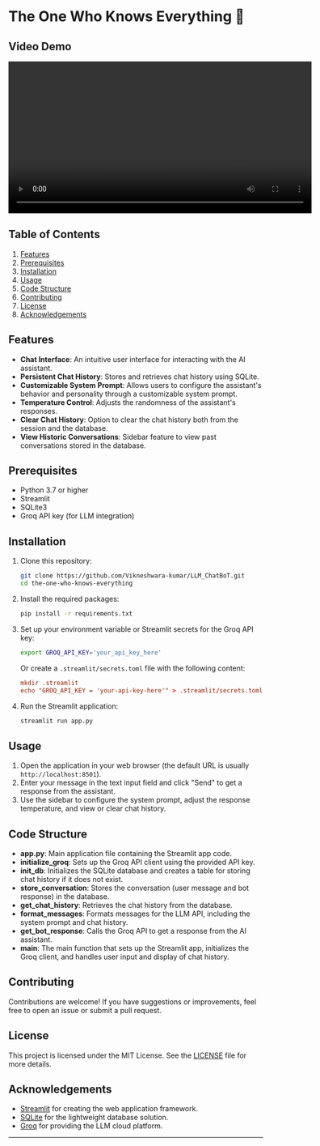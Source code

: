 
# The One Who Knows Everything 🤖

## Video Demo

<video width="600" controls>
  <source src="[https://github.com/Vikneshwara-kumar/LLM_ChatBoT/blob/main/Demo.mp4](https://github.com/Vikneshwara-kumar/LLM_ChatBoT/blob/a070d62a051d55c7353b088d56b0b5a1e85a59e7/Demo.mp4)" type="video/mp4">
  Your browser does not support the video tag.
</video>

## Table of Contents
1. [Features](#features)
2. [Prerequisites](#prerequisites)
3. [Installation](#installation)
4. [Usage](#usage)
5. [Code Structure](#code-structure)
6. [Contributing](#contributing)
7. [License](#license)
8. [Acknowledgements](#acknowledgements)

## Features

- **Chat Interface**: An intuitive user interface for interacting with the AI assistant.
- **Persistent Chat History**: Stores and retrieves chat history using SQLite.
- **Customizable System Prompt**: Allows users to configure the assistant's behavior and personality through a customizable system prompt.
- **Temperature Control**: Adjusts the randomness of the assistant's responses.
- **Clear Chat History**: Option to clear the chat history both from the session and the database.
- **View Historic Conversations**: Sidebar feature to view past conversations stored in the database.

## Prerequisites

- Python 3.7 or higher
- Streamlit
- SQLite3
- Groq API key (for LLM integration)

## Installation

1. Clone this repository:

   ```bash
   git clone https://github.com/Vikneshwara-kumar/LLM_ChatBoT.git
   cd the-one-who-knows-everything
   ```

2. Install the required packages:

   ```bash
   pip install -r requirements.txt
   ```

3. Set up your environment variable or Streamlit secrets for the Groq API key:

   ```bash
   export GROQ_API_KEY='your_api_key_here'
   ```

   Or create a `.streamlit/secrets.toml` file with the following content:

   ```toml
   mkdir .streamlit
   echo "GROQ_API_KEY = 'your-api-key-here'" > .streamlit/secrets.toml
   ```

4. Run the Streamlit application:

   ```bash
   streamlit run app.py
   ```

## Usage

1. Open the application in your web browser (the default URL is usually `http://localhost:8501`).
2. Enter your message in the text input field and click "Send" to get a response from the assistant.
3. Use the sidebar to configure the system prompt, adjust the response temperature, and view or clear chat history.

## Code Structure

- **app.py**: Main application file containing the Streamlit app code.
- **initialize_groq**: Sets up the Groq API client using the provided API key.
- **init_db**: Initializes the SQLite database and creates a table for storing chat history if it does not exist.
- **store_conversation**: Stores the conversation (user message and bot response) in the database.
- **get_chat_history**: Retrieves the chat history from the database.
- **format_messages**: Formats messages for the LLM API, including the system prompt and chat history.
- **get_bot_response**: Calls the Groq API to get a response from the AI assistant.
- **main**: The main function that sets up the Streamlit app, initializes the Groq client, and handles user input and display of chat history.

## Contributing

Contributions are welcome! If you have suggestions or improvements, feel free to open an issue or submit a pull request.

## License

This project is licensed under the MIT License. See the [LICENSE](LICENSE) file for more details.

## Acknowledgements

- [Streamlit](https://streamlit.io/) for creating the web application framework.
- [SQLite](https://www.sqlite.org/) for the lightweight database solution.
- [Groq](https://groq.com/) for providing the LLM cloud platform.

---
